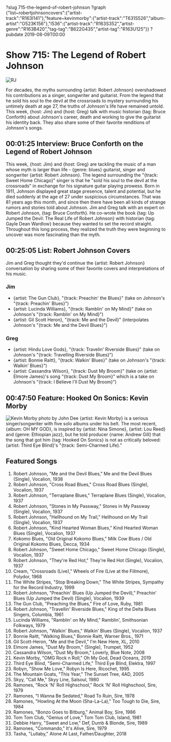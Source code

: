 ?slug 715-the-legend-of-robert-johnson
?graph {"list~robertjohnsoncovers":{"artist-track":"R163I141"},"feature~kevinmorby":{"artist-track":"T631S526","album-artist":"O523K156"},"I536":{"artist-track":"R163S352","artist-genre":"R163B420","tag-tag":"B622G435","artist-tag":"R163U125"}}
?pubdate 2019-08-09T00:00

# Show 715: The Legend of Robert Johnson

![RJ](//static.soundopinions.org/images/2019/Robert_Johnson.jpg)

For decades, the myths surrounding {artist: Robert Johnson} overshadowed his contributions as a singer, songwriter and guitarist. From the legend that he sold his soul to the devil at the crossroads to mystery surrounding his untimely death at age 27, the truths of Johnson's life have remained untold. This week, {host: Jim} and {host: Greg} talk with music historian {tag: Bruce Conforth} about Johnson's career, death and working to give the guitarist his identity back. They also share some of their favorite renditions of Johnson's songs.


## 00:01:25 Interview: Bruce Conforth on the Legend of Robert Johnson

This week, {host: Jim} and {host: Greg} are tackling the music of a man whose myth is larger than life - {genre: blues} guitarist, singer and songwriter {artist: Robert Johnson}. The legend surrounding the "{track: Sweet Home Chicago}" singer is that he "sold his soul to the devil at the crossroads" in exchange for his signature guitar playing prowess. Born in 1911, Johnson displayed great stage presence, talent and potential, but he died suddenly at the age of 27 under suspicious circumstances. That was 81 years ago this month, and since then there have been all kinds of strange rumors and stories told about Johnson. Jim and Greg talk with an expert on Robert Johnson, {tag: Bruce Conforth}. He co-wrote the book {tag: Up Jumped the Devil: The Real Life of Robert Johnson} with historian {tag: Gayle Dean Wardlow} because they wanted to set the record straight. Throughout this long process, they realized the truth they were beginning to uncover was more fascinating than the myth.


##  00:25:05 List: Robert Johnson Covers
Jim and Greg thought they'd continue the {artist: Robert Johnson} conversation by sharing some of their favorite covers and interpretations of his music.

### Jim
- {artist: The Gun Club}, "{track: Preachin' the Blues}" (take on Johnson's "{track: Preachin' Blues}")
- {artist: Lucinda Williams}, "{track: Ramblin' on My Mind}" (take on Johnson's "{track: Ramblin' on My Mind}")
- {artist: Gil Scott Heron}, "{track: Me and the Devil}" (interpolates Johnson's "{track: Me and the Devil Blues}")

### Greg
- {artist: Hindu Love Gods}, "{track: Travelin' Riverside Blues}" (take on Johnson's "{track: Travelling Riverside Blues}")
- {artist: Bonnie Raitt}, "{track: Walkin' Blues}" (take on Johnson's "{track: Walkin' Blues}")
- {artist: Cassandra Wilson}, "{track: Dust My Broom}" (take on {artist: Elmore James}'s song "{track: Dust My Broom}" which is a take on Johnson's "{track: I Believe I'll Dust My Broom}")


##  00:47:50 Feature: Hooked On Sonics: Kevin Morby
![Kevin Morby photo by John Dee](//static.soundopinions.org/images/2019/Kevin_Morby.jpg)
{artist: Kevin Morby} is a serious singer/songwriter with five solo albums under his belt. The most recent, {album: OH MY GOD}, is inspired by {artist: Nina Simone}, {artist: Lou Reed} and {genre: Ethiopian jazz}, but he told producer {name: Andrew Gill} that the song that got him {tag: Hooked On Sonics} is not as critically beloved: {artist: Third Eye Blind}'s "{track: Semi-Charmed Life}."

## Featured Songs

1. Robert Johnson, "Me and the Devil Blues," Me and the Devil Blues (Single), Vocalion, 1938
1. Robert Johnson, "Cross Road Blues," Cross Road Blues (Single), Vocalion, 1937
1. Robert Johnson, "Terraplane Blues," Terraplane Blues (Single), Vocalion, 1937
1. Robert Johnson, "Stones in My Passway," Stones in My Passway (Single), Vocalion, 1937
1. Robert Johnson, "Hellhound on My Trail," Hellhound on My Trail (Single), Vocalion, 1937
1. Robert Johnson, "Kind Hearted Woman Blues," Kind Hearted Woman Blues (Single), Vocalion, 1937
1. Kokomo Blues, "Old Original Kokomo Blues," Milk Cow Blues / Old Original Kokomo Blues, Decca, 1934
1. Robert Johnson, "Sweet Home Chicago," Sweet Home Chicago (Single), Vocalion, 1937
1. Robert Johnson, "They're Red Hot," They're Red Hot (Single), Vocalion, 1937
1. Cream, "Crossroads (Live)," Wheels of Fire (Live at the Fillmore), Polydor, 1968
1. The White Stripes, "Stop Breaking Down," The White Stripes, Sympathy for the Record Industry, 1999
1. Robert Johnson, "Preachin' Blues (Up Jumped the Devil)," Preachin' Blues (Up Jumped the Devil) (Single), Vocalion, 1939
1. The Gun Club, "Preaching the Blues," Fire of Love, Ruby, 1981
1. Robert Johnson, "Travellin' Riverside Blues," King of the Delta Blues Singers, Columbia, 1961
1. Lucinda Williams, "Ramblin' on My Mind," Ramblin', Smithsonian Folkways, 1979
1. Robert Johnson, "Walkin' Blues," Walkin' Blues (Single), Vocalion, 1937
1. Bonnie Raitt, "Walking Blues," Bonnie Raitt, Warner Bros., 1971
1. Gil Scott-Heron, "Me and the Devil," I'm New Here, XL, 2010
1. Elmore James, "Dust My Broom," (Single), Trumpet, 1952
1. Cassandra Wilson, "Dust My Broom," Loverly, Blue Note, 2008
1. Kevin Morby, "OMG Rock n Roll," Oh My God, Dead Oceans, 2019
1. Third Eye Blind, "Semi-Charmed Life," Third Eye Blind, Elektra, 1997
1. Robyn, "Show Me Love," Robyn Is Here, Ricochet, 1995
1. The Mountain Goats, "This Year," The Sunset Tree, 4AD, 2005
1. Skyy, "Call Me," Skyy Line, Salsoul, 1980
1. Ramones, "Rock 'N' Roll Highschool," Rock 'N' Roll Highschool, Sire, 1979
1. Ramones, "I Wanna Be Sedated," Road To Ruin, Sire, 1978
1. Ramones, "Howling At the Moon (Sha-La-La)," Too Tough to Die, Sire, 1984
1. Ramones, "Bonzo Goes to Bitburg," Animal Boy, Sire, 1986
1. Tom Tom Club, "Genius of Love," Tom Tom Club, Island, 1981
1. Debbie Harry, "Sweet and Low," Def, Dumb & Blonde, Sire, 1989
1. Ramones, "Commando," It's Alive, Sire, 1979
1. Tasha, "Lullaby," Alone At Last, Father/Daughter, 2018